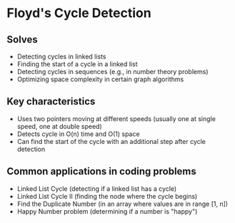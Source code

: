 # Floyd's Cycle Detection

## Solves

- Detecting cycles in linked lists
- Finding the start of a cycle in a linked list
- Detecting cycles in sequences (e.g., in number theory problems)
- Optimizing space complexity in certain graph algorithms

## Key characteristics

- Uses two pointers moving at different speeds (usually one at single speed, one at double speed)
- Detects cycle in O(n) time and O(1) space
- Can find the start of the cycle with an additional step after cycle detection

## Common applications in coding problems

- Linked List Cycle (detecting if a linked list has a cycle)
- Linked List Cycle II (finding the node where the cycle begins)
- Find the Duplicate Number (in an array where values are in range [1, n])
- Happy Number problem (determining if a number is "happy")
